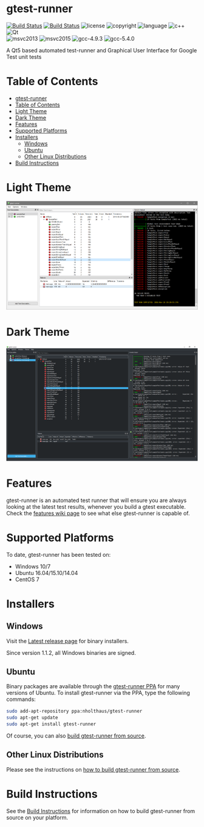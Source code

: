 # gtest-runner 
[![Build Status](https://travis-ci.org/nholthaus/gtest-runner.svg?branch=master)](https://travis-ci.org/nholthaus/gtest-runner) [![Build Status](https://ci.appveyor.com/api/projects/status/github/nholthaus/gtest-runner?branch=master&svg=true)](https://ci.appveyor.com/project/nholthaus/gtest-gui) ![license](https://img.shields.io/badge/license-MIT-orange.svg) ![copyright](https://img.shields.io/badge/%C2%A9-Nic_Holthaus-orange.svg) ![language](https://img.shields.io/badge/language-c++-blue.svg) ![c++](https://img.shields.io/badge/std-c++14-blue.svg) ![Qt](https://img.shields.io/badge/Qt-5-blue.svg)<br>![msvc2013](https://img.shields.io/badge/MSVC-2013-ff69b4.svg) ![msvc2015](https://img.shields.io/badge/MSVC-2015-ff69b4.svg) ![gcc-4.9.3](https://img.shields.io/badge/GCC-4.9.3-ff69b4.svg) ![gcc-5.4.0](https://img.shields.io/badge/GCC-5.4.0-ff69b4.svg)


A Qt5 based automated test-runner and Graphical User Interface for Google Test unit tests

# Table of Contents

<!-- TOC -->

- [gtest-runner](#gtest-runner)
- [Table of Contents](#table-of-contents)
- [Light Theme](#light-theme)
- [Dark Theme](#dark-theme)
- [Features](#features)
- [Supported Platforms](#supported-platforms)
- [Installers](#installers)
	- [Windows](#windows)
	- [Ubuntu](#ubuntu)
	- [Other Linux Distributions](#other-linux-distributions)
- [Build Instructions](#build-instructions)

<!-- /TOC -->

# Light Theme
![Light Theme Screenshot](resources/screenshots/screen.png)

# Dark Theme
![Dark Theme Screenshot](resources/screenshots/screen2.png)

# Features

gtest-runner is an automated test runner that will ensure you are always looking at the latest test results, whenever you build a gtest executable. Check the [features wiki page](https://github.com/nholthaus/gtest-runner/wiki/Features) to see what else gtest-runner is capable of.

# Supported Platforms

To date, gtest-runner has been tested on:
- Windows 10/7
- Ubuntu 16.04/15.10/14.04
- CentOS 7

# Installers

## Windows

Visit the [Latest release page](https://github.com/nholthaus/gtest-runner/releases) for binary installers. 

Since version 1.1.2, all Windows binaries are signed.

## Ubuntu

Binary packages are available through the [gtest-runner PPA](https://launchpad.net/~nholthaus/+archive/ubuntu/gtest-runner) for many versions of Ubuntu. To install gtest-runner via the PPA, type the following commands:

```bash
sudo add-apt-repository ppa:nholthaus/gtest-runner
sudo apt-get update
sudo apt-get install gtest-runner
```

Of course, you can also [build gtest-runner from source](BUILD.md#ubuntu-16.04-xenial-build).

## Other Linux Distributions

Please see the instructions on [how to build gtest-runner from source](#build-instructions).

# Build Instructions

See the [Build Instructions](BUILD.md) for information on how to build gtest-runner from source on your platform.
